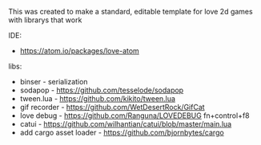 This was created to make a standard, editable template for love 2d games with librarys that work


IDE:
 - https://atom.io/packages/love-atom

libs:
- binser - serialization
- sodapop - https://github.com/tesselode/sodapop
- tween.lua - https://github.com/kikito/tween.lua
- gif recorder - https://github.com/WetDesertRock/GifCat
- love debug - https://github.com/Ranguna/LOVEDEBUG fn+control+f8
- catui - https://github.com/wilhantian/catui/blob/master/main.lua
- add cargo asset loader - https://github.com/bjornbytes/cargo
 
